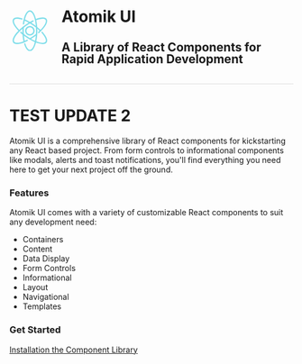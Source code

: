 <div style="display: flex; align-items: center; border-bottom: 1px solid #ddd; padding-bottom: 16px; margin-bottom: 32px;">
  <svg version="1.1" id="Capa_1" xmlns="http://www.w3.org/2000/svg" xmlnsXlink="http://www.w3.org/1999/xlink" x="0px" y="0px" height="120" width="120"
    viewBox="0 0 204.556 204.556" style="enable-background:new 0 0 204.556 204.556;" xmlSpace="preserve">
  <path fill="#80deea" d="M76.918,155.742c-3.587-15.872-5.484-34.36-5.484-53.463c0-5.577,0.164-11.174,0.485-16.631
        c0.108-1.814-1.278-3.372-3.092-3.478c-1.79-0.116-3.372,1.278-3.478,3.092c-0.329,5.588-0.497,11.314-0.497,17.019
        c0,19.584,1.952,38.572,5.646,54.914c0.346,1.527,1.703,2.565,3.207,2.565c0.242,0,0.486-0.027,0.729-0.082
        C76.207,159.276,77.319,157.515,76.918,155.742z"/>
  <path fill="#80deea" d="M102.274,0C85.901,0,72.401,25.699,67.045,67.067c-0.232,1.802,1.039,3.453,2.842,3.686
        c1.801,0.237,3.454-1.039,3.686-2.842C78.248,31.8,90.051,6.581,102.276,6.581c7.494,0,15.157,9.759,21.024,26.774
        c6.33,18.36,9.817,42.837,9.817,68.922c0,26.085-3.487,50.562-9.817,68.922c-5.868,17.015-13.53,26.774-21.024,26.774
        c-8.1,0-16.483-11.619-22.422-31.08c-0.529-1.737-2.367-2.717-4.108-2.186c-1.737,0.531-2.717,2.369-2.186,4.108
        c7.035,23.047,17.234,35.741,28.718,35.741c23.426,0,37.42-52.004,37.42-102.279S125.7,0,102.274,0z"/>
  <path fill="#80deea" d="M185.841,43.302c-7.439-10.54-27.254-10.44-54.361,0.271c-1.691,0.669-2.519,2.581-1.852,4.27
        c0.669,1.691,2.584,2.517,4.27,1.852c23.342-9.226,41.182-10.221,46.565-2.598c7.293,10.334-8.067,36.197-36.523,61.496
        c-1.359,1.207-1.481,3.287-0.273,4.646c0.648,0.732,1.553,1.104,2.459,1.104c0.778,0,1.56-0.275,2.188-0.833
        C180.817,84.613,195.547,57.054,185.841,43.302z"/>
  <path fill="#80deea" d="M137.182,118.67c-1.13-1.425-3.198-1.664-4.623-0.536c-4.016,3.181-8.221,6.323-12.496,9.342
        c-6.207,4.383-12.566,8.501-18.9,12.242c-1.563,0.923-2.084,2.942-1.159,4.507c0.614,1.039,1.71,1.618,2.836,1.618
        c0.568,0,1.145-0.148,1.671-0.459c6.485-3.831,12.995-8.049,19.347-12.532c4.374-3.087,8.677-6.303,12.788-9.559
        C138.07,122.165,138.311,120.095,137.182,118.67z"/>
  <path fill="#80deea" d="M121.167,51.62c-0.802-1.632-2.772-2.301-4.405-1.502c-11.981,5.89-24.115,13.153-36.064,21.586
        c-41.074,28.989-75.489,70.414-61.981,89.552c3.703,5.248,10.484,7.832,19.61,7.832c13.199,0,31.304-5.405,52.098-15.963
        c1.62-0.823,2.266-2.802,1.444-4.424c-0.823-1.62-2.802-2.266-4.424-1.444c-30.582,15.526-56.631,19.722-63.351,10.202
        c-4.321-6.124-0.766-18.01,9.752-32.616c11.349-15.759,29.336-32.722,50.647-47.763c11.667-8.235,23.501-15.319,35.173-21.057
        C121.297,55.223,121.969,53.251,121.167,51.62z"/>
  <path fill="#80deea" d="M63.407,40.102c-22.311-7.156-38.185-6.019-44.691,3.2c-8.588,12.17,1.606,34.801,27.271,60.539
        c0.642,0.645,1.485,0.968,2.33,0.968c0.841,0,1.683-0.321,2.324-0.961c1.287-1.283,1.29-3.367,0.007-4.654
        C28.469,76.952,17.799,56.016,24.094,47.097c4.572-6.482,18.519-6.753,37.303-0.729c1.729,0.558,3.584-0.396,4.139-2.128
        C66.09,42.51,65.137,40.656,63.407,40.102z"/>
  <path fill="#80deea" d="M165.431,107.938c-1.215-1.348-3.299-1.454-4.647-0.237s-1.456,3.297-0.237,4.647
        c17.642,19.548,25.462,37.257,19.917,45.112c-4.321,6.124-16.713,6.757-33.999,1.739c-18.652-5.415-40.66-16.681-61.971-31.722
        c-8.924-6.298-17.328-12.983-24.977-19.867c-1.35-1.213-3.432-1.106-4.647,0.244s-1.108,3.432,0.244,4.647
        c7.842,7.057,16.449,13.906,25.585,20.352c29.459,20.792,63.794,36.214,85.842,36.212c8.692,0,15.478-2.398,19.299-7.811
        C193.569,150.305,186.13,130.871,165.431,107.938z"/>
  <path fill="#80deea" d="M156.664,98.831c-9.656-9.452-20.693-18.579-32.807-27.128c-15.911-11.23-32.466-20.55-47.879-26.953
        c-1.674-0.696-3.604,0.099-4.302,1.777c-0.698,1.679,0.099,3.604,1.777,4.303c14.973,6.219,31.089,15.299,46.609,26.252
        c11.829,8.347,22.595,17.248,32,26.453c0.64,0.626,1.471,0.939,2.302,0.939c0.855,0,1.708-0.331,2.35-0.988
        C157.985,102.187,157.963,100.103,156.664,98.831z"/>
  <path fill="#80deea" d="M102.278,78.386c-13.175,0-23.893,10.718-23.893,23.893s10.718,23.893,23.893,23.893s23.893-10.718,23.893-23.893
        S115.453,78.386,102.278,78.386z M102.278,119.346c-9.411,0-17.067-7.656-17.067-17.067s7.656-17.067,17.067-17.067
        s17.067,7.656,17.067,17.067S111.688,119.346,102.278,119.346z"/>
  </svg>
  <div style="padding-left: 20px; line-height: 1;">
    <h1 id="brand-heading">Atomik UI</h1>
    <h2 id="brand-subheading">A Library of React Components for Rapid Application Development</h2>
  </div>
</div>

# TEST UPDATE 2

Atomik UI is a comprehensive library of React components for kickstarting any React based project. From form controls to informational components like modals, alerts and toast notifications, you'll find everything you need here to get your next project off the ground.

### Features

Atomik UI comes with a variety of customizable React components to suit any development need:

- Containers
- Content
- Data Display
- Form Controls
- Informational
- Layout
- Navigational
- Templates

### Get Started

[Installation the Component Library](https://alaneicker1975.github.io/atomik-ui/#/Getting%20Started/Installation)
